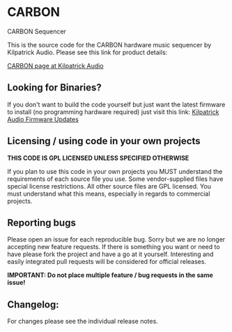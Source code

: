 # CARBON
CARBON Sequencer

This is the source code for the CARBON hardware music sequencer by Kilpatrick 
Audio. Please see this link for product details:

[CARBON page at Kilpatrick Audio](http://www.kilpatrickaudio.com/?p=carbon)

## Looking for Binaries?

If you don't want to build the code yourself but just want the latest firmware to install (no programming hardware required) just visit this link: [Kilpatrick Audio Firmware Updates](http://www.kilpatrickaudio.com/?p=firmware_updates)

## Licensing / using code in your own projects

__THIS CODE IS GPL LICENSED UNLESS SPECIFIED OTHERWISE__

If you plan to use this code in your own projects you MUST understand the
requirements of each source file you use. Some vendor-supplied files have 
special license restrictions. All other source files are GPL licensed. You
must understand what this means, especially in regards to commercial projects.

## Reporting bugs

Please open an issue for each reproducible bug. Sorry but we are no longer
accepting new feature requests. If there is something you want or need to
have please fork the project and have a go at it yourself. Interesting and
easily integrated pull requests will be considered for official releases.

__IMPORTANT: Do not place multiple feature / bug requests in the same issue!__

## Changelog:

For changes please see the individual release notes.
  

